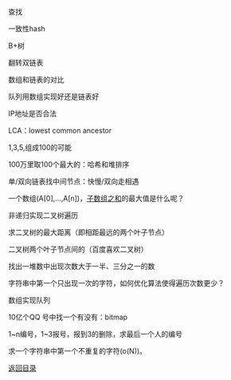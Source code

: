 查找

一致性hash

B+树

翻转双链表

数组和链表的对比

队列用数组实现好还是链表好

IP地址是否合法

LCA：lowest common ancestor

1,3,5,组成100的可能

100万里取100个最大的：哈希和堆排序

单/双向链表找中间节点：快慢/双向走相遇

一个数组(A[0],...,A[n])，[子数组之和](http://www.cnblogs.com/bourbon/archive/2011/08/23/2151044.html)的最大值是什么呢？

非递归实现二叉树遍历

求二叉树的最大距离（即相距最远的两个叶子节点）

二叉树两个叶子节点间的（百度喜欢二叉树）

找出一堆数中出现次数大于一半、三分之一的数

字符串中第一个只出现一次的字符，如何优化算法使得遍历次数更少？

数组实现队列

10亿个QQ 号中找一个有没有：bitmap

1~n编号，1~3报号，报到3的删除，求最后一个人的编号

求一个字符串中第一个不重复的字符(o(N))。

[返回目录](README.md)